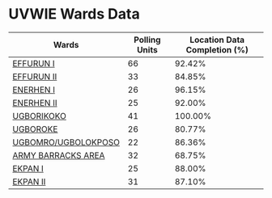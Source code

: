 
# UVWIE Wards Data

| Wards | Polling Units | Location Data Completion (%) |
| ---- | ----- | ------- |
| [EFFURUN  I](./wards/2393-effurun-i) | 66 | 92.42% |
| [EFFURUN  II](./wards/2394-effurun-ii) | 33 | 84.85% |
| [ENERHEN  I](./wards/2395-enerhen-i) | 26 | 96.15% |
| [ENERHEN  II](./wards/2396-enerhen-ii) | 25 | 92.00% |
| [UGBORIKOKO](./wards/2397-ugborikoko) | 41 | 100.00% |
| [UGBOROKE](./wards/2398-ugboroke) | 26 | 80.77% |
| [UGBOMRO/UGBOLOKPOSO](./wards/2399-ugbomro/ugbolokposo) | 22 | 86.36% |
| [ARMY BARRACKS AREA](./wards/2400-army-barracks-area) | 32 | 68.75% |
| [EKPAN  I](./wards/2401-ekpan-i) | 25 | 88.00% |
| [EKPAN  II](./wards/2402-ekpan-ii) | 31 | 87.10% |




